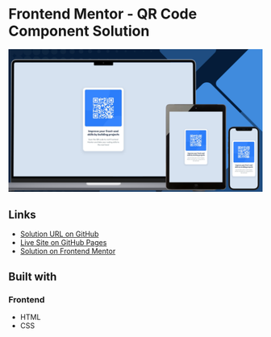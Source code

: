 # Frontend Mentor - QR Code Component Solution

![Design preview for the QR code component challenge](./design/preview.png)

## Links

- [Solution URL on GitHub]()
- [Live Site on GitHub Pages]()
- [Solution on Frontend Mentor](https://www.frontendmentor.io/solutions/responsive-qr-code-component-using-html-css-and-flexbox-7O_PI0fTOw) 

## Built with

### Frontend

- HTML
- CSS
